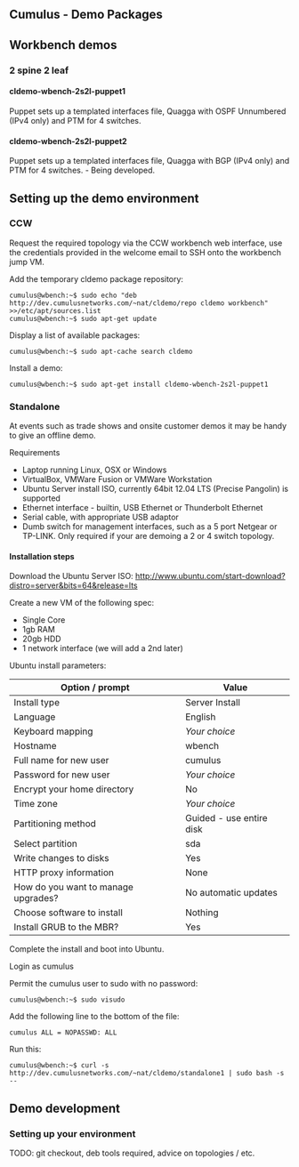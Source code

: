 Cumulus - Demo Packages
-----------------------

## Workbench demos

### 2 spine 2 leaf

#### cldemo-wbench-2s2l-puppet1

Puppet sets up a templated interfaces file, Quagga with OSPF Unnumbered (IPv4 only) and PTM for 4 switches.

#### cldemo-wbench-2s2l-puppet2

Puppet sets up a templated interfaces file, Quagga with BGP (IPv4 only) and PTM for 4 switches. - Being developed.

## Setting up the demo environment

### CCW

Request the required topology via the CCW workbench web interface, use the credentials provided in the welcome email to SSH onto the workbench jump VM.

Add the temporary cldemo package repository:

```
cumulus@wbench:~$ sudo echo "deb http://dev.cumulusnetworks.com/~nat/cldemo/repo cldemo workbench" >>/etc/apt/sources.list
cumulus@wbench:~$ sudo apt-get update
```

Display a list of available packages:

```
cumulus@wbench:~$ sudo apt-cache search cldemo
```

Install a demo:

```
cumulus@wbench:~$ sudo apt-get install cldemo-wbench-2s2l-puppet1
```

### Standalone

At events such as trade shows and onsite customer demos it may be handy to give an offline demo.

Requirements

* Laptop running Linux, OSX or Windows
* VirtualBox, VMWare Fusion or VMWare Workstation
* Ubuntu Server install ISO, currently 64bit 12.04 LTS (Precise Pangolin) is supported
* Ethernet interface - builtin, USB Ethernet or Thunderbolt Ethernet
* Serial cable, with appropriate USB adaptor
* Dumb switch for management interfaces, such as a 5 port Netgear or TP-LINK. Only required if your are demoing a 2 or 4 switch topology.

#### Installation steps

Download the Ubuntu Server ISO: http://www.ubuntu.com/start-download?distro=server&bits=64&release=lts

Create a new VM of the following spec:

* Single Core
* 1gb RAM
* 20gb HDD
* 1 network interface (we will add a 2nd later)

Ubuntu install parameters:

| Option / prompt                     |  Value                    |
| ----------------------------------- | ------------------------- |
| Install type                        | Server Install            |
| Language                            | English                   |
| Keyboard mapping                    | *Your choice*             | 
| Hostname                            | wbench                    |
| Full name for new user              | cumulus                   |
| Password for new user               | *Your choice*             |
| Encrypt your home directory         | No                        |
| Time zone                           | *Your choice*             |
| Partitioning method                 | Guided - use entire disk  |
| Select partition                    | sda                       |
| Write changes to disks              | Yes                       |
| HTTP proxy information              | None                      |
| How do you want to manage upgrades? | No automatic updates      |
| Choose software to install          | Nothing                   |
| Install GRUB to the MBR?            | Yes                       |

Complete the install and boot into Ubuntu.

Login as cumulus

Permit the cumulus user to sudo with no password:

```
cumulus@wbench:~$ sudo visudo
```

Add the following line to the bottom of the file:

```
cumulus ALL = NOPASSWD: ALL
```

Run this:

```
cumulus@wbench:~$ curl -s http://dev.cumulusnetworks.com/~nat/cldemo/standalone1 | sudo bash -s --
```


## Demo development

### Setting up your environment

TODO: git checkout, deb tools required, advice on topologies / etc.

